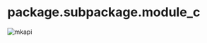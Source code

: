 # <span class="mkapi-header mkapi-header-module" id="package.subpackage.module_c">package.subpackage.module_c</span>

![mkapi](#package.subpackage.module_c)



